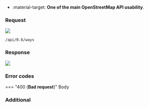 <div class="grid cards" markdown>

- :material-target: **One of the main OpenStreetMap API usability**.

</div>

### Request

![](https://img.shields.io/badge/POST-blue)

```
/api/0.6/ways
```

### Response

![](https://img.shields.io/badge/Response-200%20OK-brightgreen)

### Error codes

=== "400 (**Bad request**)"
    Body

### Additional